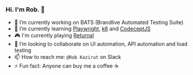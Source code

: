 ### Hi. I'm Rob. 👋

- 🔭 I’m currently working on BATS (Brandlive Automated Testing Suite)
- 🌱 I’m currently learning [Playwright](https://playwright.dev/), [k6](k6.io) and [CodeceptJS](https://codecept.io/)
- :video_game: I'm currently playing [Returnal](https://www.playstation.com/en-us/games/returnal/)
- 👯 I’m looking to collaborate on UI automation, API automation and load testing
- 📫 How to reach me: `@Rob Kazirut` on Slack
- ⚡ Fun fact: Anyone can buy me a coffee :coffee:
